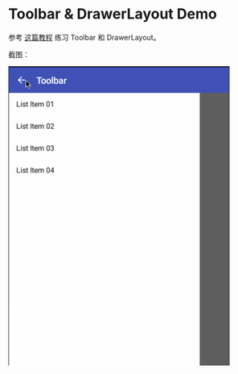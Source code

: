 # Toolbar & DrawerLayout Demo
参考 [这篇教程](http://chenqichao.me/2014/12/08/108-Android-Toolbar-DrawerLayout-01/) 练习 Toolbar 和 DrawerLayout。

截图：

![Screenshot](apk/toolbar_drawerlayout.gif)
